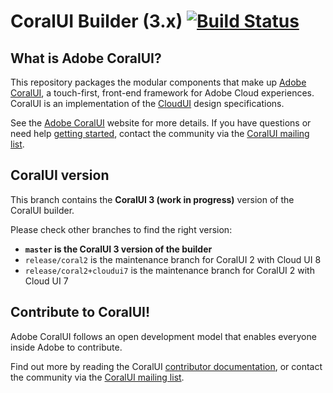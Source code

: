 # CoralUI Builder (3.x) [![Build Status](http://jenkins-coral.bsl.eur.adobe.com/job/Build_Coral_coralui3/badge/icon)](http://jenkins-coral.bsl.eur.adobe.com/job/Build_Coral_coralui3/)

## What is Adobe CoralUI?
This repository packages the modular components that make up [Adobe CoralUI][1], a touch-first, front-end framework
for Adobe Cloud experiences.  CoralUI is an implementation of
the [CloudUI][2] design specifications.

See the [Adobe CoralUI][1] website for more details.  If you have questions or
need help [getting started][5], contact the community via the [CoralUI mailing list][3].

## CoralUI version
This branch contains the **CoralUI 3 (work in progress)** version of the CoralUI builder.

Please check other branches to find the right version:

* **```master``` is the CoralUI 3 version of the builder**
* ```release/coral2``` is the maintenance branch for CoralUI 2 with Cloud UI 8
* ```release/coral2+cloudui7``` is the maintenance branch for CoralUI 2 with Cloud UI 7

## Contribute to CoralUI!

Adobe CoralUI follows an open development model that enables everyone inside
Adobe to contribute.

Find out more by reading the CoralUI [contributor documentation][4], or contact the
community via the [CoralUI mailing list][3].

[1]: http://coralui.corp.adobe.com
[2]: https://wiki.corp.adobe.com/display/CloudUI/Component+Library
[3]: mailto:coralui@adobe.com
[4]: https://wiki.corp.adobe.com/display/CUI/CoralUI+Home
[5]: http://coralui.corp.adobe.com/getting-started/
